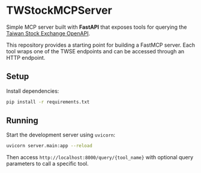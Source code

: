 # TWStockMCPServer

Simple MCP server built with **FastAPI** that exposes tools for querying the
[Taiwan Stock Exchange OpenAPI](https://openapi.twse.com.tw/).

This repository provides a starting point for building a FastMCP server. Each
tool wraps one of the TWSE endpoints and can be accessed through an HTTP
endpoint.

## Setup

Install dependencies:

```bash
pip install -r requirements.txt
```

## Running

Start the development server using `uvicorn`:

```bash
uvicorn server.main:app --reload
```

Then access `http://localhost:8000/query/{tool_name}` with optional query
parameters to call a specific tool.
